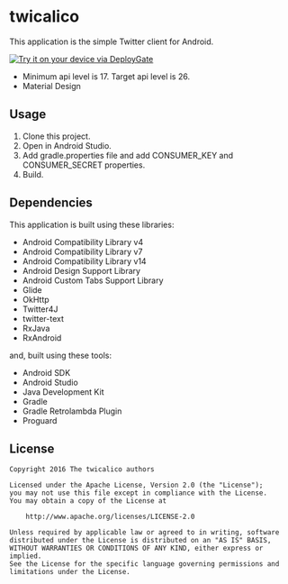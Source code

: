 twicalico
====

This application is the simple Twitter client for Android\.

[<img src="https://dply.me/xz8gz0/button/large" alt="Try it on your device via DeployGate">](https://dply.me/xz8gz0#install)

* Minimum api level is 17\. Target api level is 26\.
* Material Design

## Usage

1. Clone this project\.
2. Open in Android Studio\.
3. Add gradle.properties file and add CONSUMER_KEY and CONSUMER_SECRET properties\.
4. Build\.

## Dependencies

This application is built using these libraries\:

* Android Compatibility Library v4
* Android Compatibility Library v7
* Android Compatibility Library v14
* Android Design Support Library
* Android Custom Tabs Support Library
* Glide
* OkHttp
* Twitter4J
* twitter-text
* RxJava
* RxAndroid

and, built using these tools\:

* Android SDK
* Android Studio
* Java Development Kit
* Gradle
* Gradle Retrolambda Plugin
* Proguard

## License

~~~~
Copyright 2016 The twicalico authors

Licensed under the Apache License, Version 2.0 (the "License");
you may not use this file except in compliance with the License.
You may obtain a copy of the License at

    http://www.apache.org/licenses/LICENSE-2.0

Unless required by applicable law or agreed to in writing, software
distributed under the License is distributed on an "AS IS" BASIS,
WITHOUT WARRANTIES OR CONDITIONS OF ANY KIND, either express or implied.
See the License for the specific language governing permissions and
limitations under the License.
~~~~
